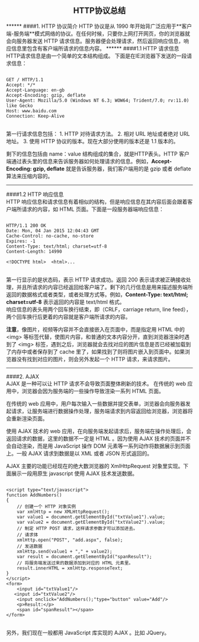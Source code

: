<center><h2>HTTP协议总结</h2></center>
******  
####1. HTTP 协议简介
HTTP 协议是从 1990 年开始背广泛应用于**客户端-服务端**模式网络的协议。在任何时候，只要你上网打开网页，你的浏览器就会向服务器发送 HTTP 请求信息。服务器便会处理请求，然后返回响应信息，响应信息里包含有客户端所请求的信息内容。  
******  
####1.1 HTTP 请求信息  
HTTP请求信息是由一个简单的文本结构组成。  
下面是在IE浏览器下发送的一段请求信息：
<pre>
<code>
GET / HTTP/1.1
Accept: */*
Accept-Language: en-gb
Accept-Encoding: gzip, deflate
User-Agent: Mozilla/5.0 (Windows NT 6.3; WOW64; Trident/7.0; rv:11.0) like Gecko
Host: www.baidu.com
Connection: Keep-Alive
</code>
</pre>  
第一行请求信息包括：  
1. HTTP 对待请求方法。  
2. 相对 URL 地址或者绝对 URL 地址。  
3. 使用 HTTP 协议的版本。现在大部分使用的版本还是 1.1 版本的。 
 
剩下的信息包括由 name：value 结构组成的集合，就是HTTP表头。HTTP 客户端通过表头里的信息来告诉服务器如何处理请求的信息。例如，**Accept-Encoding: gzip, deflate** 就是告诉服务器，我们客户端用的是 gzip 或者 deflate 算法来压缩内容的。  
******  
####1.2 HTTP 响应信息  
HTTP 响应信息和请求信息有着相似的结构，但是响应信息在其内容后面会跟着客户端所请求的内容，如 HTML 页面。下面是一段服务器端响应信息：  
<pre>
<code>
HTTP/1.1 200 OK
Date: Mon, 04 Jan 2015 12:04:43 GMT
Cache-Control: no-cache, no-store
Expires: -1
Content-Type: text/html; charset=utf-8
Content-Length: 14990

&lt;!DOCTYPE html>  &lt;html>...
</code>
</pre>  
第一行显示的是状态码，表示 HTTP 请求成功。返回 200 表示请求被正确接收处理，并且所请求的内容已经返回给客户端了。剩下的几行信息是用来描述服务端所返回的数据格式或者类型，或者处理方式等。例如，**Content-Type: text/html; charset=utf-8** 表示返回的内容是 text/html 格式。  
响应信息的表头用两个回车换行结束，即（CRLF，carriage return, line feed），两个回车换行后更着的内容就是客户端所请求的内容。  
  
**注意**，像图片，视频等内容并不会直接嵌入在页面中，而是指定用 HTML 中的 &lt;img> 等标签代替，使图片内容，和普通的文本内容分开，直到浏览器渲染时遇到了 &lt;img> 标签，遇到之后，浏览器就会去找对应的图片信息是否已经被加载到了内存中或者保存到了 cache 里了，如果找到了则将图片嵌入到页面中。如果浏览器没有找到对应的图片，则会另外发起一个 HTTP 请求，来请求图片。
******  
####2. AJAX  
AJAX 是一种可以让 HTTP 请求不会导致页面整体刷新的技术。
在传统的 web 应用中，浏览器会因为服务端的一些操作导致渲染一系列 HTML 页面。  

在传统的 web 应用中，用户每次输入一些数据并提交表单，浏览器会向服务器发起请求，让服务端进行数据操作处理，服务端请求到内容返回给浏览器，浏览器将会重新渲染页面。  

使用 AJAX 技术的 web 应用，在向服务端发起请求后，服务端在操作处理后，会返回请求的数据，这里的数据不一定是 HTML 。因为使用 AJAX 技术的页面并不会自动渲染，而是用 JavaScript 操作 DOM 元素等一系列动作将数据展示到页面上。一般 AJAX 请求到数据是以 XML 或者 JSON 形式返回的。  

AJAX 主要的功能已经现在的绝大数浏览器的 XmlHttpRequest 对象里实现。下面展示一段用原生 javascript 使用 AJAX 技术发送数据。  
<pre>
<code>
&lt;script type="text/javascript">
function AddNumbers()
{
    // 创建一个 HTTP 对象实例
    var xmlHttp = new XMLHttpRequest();
    var value1 = document.getElementById("txtValue1").value;
    var value2 = document.getElementById("txtValue2").value;
    // 制定 HTTP POST 请求，这样请求参数才可以添加进去。
    // 请求体
    xmlHttp.open("POST", "add.aspx", false);
    // 发送数据
    xmlHttp.send(value1 + "," + value2);
    var result = document.getElementById("spanResult");
    // 将服务端发送过来的数据添加到对应的 HTML 元素里。
    result.innerHTML = xmlHttp.responseText;
}
&lt;/script>
&lt;form>
    &lt;input id="txtValue1"/>
   &lt;input id="txtValue2"/>
    &lt;input onclick="AddNumbers();"type="button" value="Add"/>
    &lt;p>Result:&lt;/p>
    &lt;span id="spanResult">&lt;/span>
&lt;/form>
</code>
</pre>  
另外，我们现在一般都用 JavaScript 库实现的 AJAX 。比如 JQuery。







